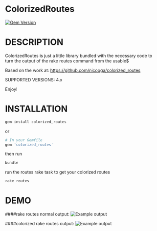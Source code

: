 ColorizedRoutes
===========
[![Gem Version](https://badge.fury.io/rb/colorized_routes.svg)](http://badge.fury.io/rb/colorized_routes)
# DESCRIPTION

ColorizedRoutes is just a little library bundled with the necessary code to turn the output of the rake routes command from the usable$

Based on the work at: https://github.com/nicooga/colorized_routes

SUPPORTED VERSIONS: 4.x

Enjoy!

# INSTALLATION
```bash
gem install colorized_routes
```
or
```ruby
# In your Gemfile
gem 'colorized_routes'
```
then run
```bash
bundle
```

run the routes rake task to get your colorized routes
```bash
rake routes
```

# DEMO

####rake routes normal output:
<img src="https://imgur.com/BeKHDbB.png" title="Example output" alt="Example output" />

####colorized rake routes output:
<img src="https://imgur.com/xlpTPtB.png" title="Example output" alt="Example output" />

